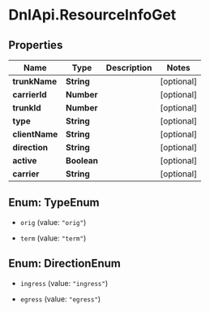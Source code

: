 # DnlApi.ResourceInfoGet

## Properties
Name | Type | Description | Notes
------------ | ------------- | ------------- | -------------
**trunkName** | **String** |  | [optional] 
**carrierId** | **Number** |  | [optional] 
**trunkId** | **Number** |  | [optional] 
**type** | **String** |  | [optional] 
**clientName** | **String** |  | [optional] 
**direction** | **String** |  | [optional] 
**active** | **Boolean** |  | [optional] 
**carrier** | **String** |  | [optional] 


<a name="TypeEnum"></a>
## Enum: TypeEnum


* `orig` (value: `"orig"`)

* `term` (value: `"term"`)




<a name="DirectionEnum"></a>
## Enum: DirectionEnum


* `ingress` (value: `"ingress"`)

* `egress` (value: `"egress"`)




